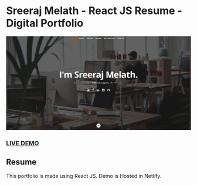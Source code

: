 # Sreeraj Melath - React JS Resume - Digital Portfolio

![React JS Portfolio ](resume-screenshot.jpg?raw=true "Resume")

### <a href="https://stoic-wescoff-dd448d.netlify.app/">LIVE DEMO</a>

## Resume 

This portfolio is made using React JS. Demo is Hosted in Netlify.
